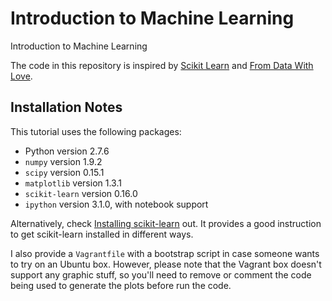 # Introduction to Machine Learning
Introduction to Machine Learning

The code in this repository is inspired by [Scikit Learn](http://scikit-learn.org/) and [From Data With Love](http://fromdatawithlove.thegovans.us/2013/05/clustering-using-scikit-learn.html).

## Installation Notes
This tutorial uses the following packages:

- Python version 2.7.6
- `numpy` version 1.9.2
- `scipy` version 0.15.1
- `matplotlib` version 1.3.1
- `scikit-learn` version 0.16.0
- `ipython` version 3.1.0, with notebook support

Alternatively, check [Installing scikit-learn](http://scikit-learn.org/dev/install.html) out. It provides a good instruction to get scikit-learn installed in different ways.

I also provide a `Vagrantfile` with a bootstrap script in case someone wants to try on an Ubuntu box. However, please note that the Vagrant box doesn't support any graphic stuff, so you'll need to remove or comment the code being used to generate the plots before run the code.
